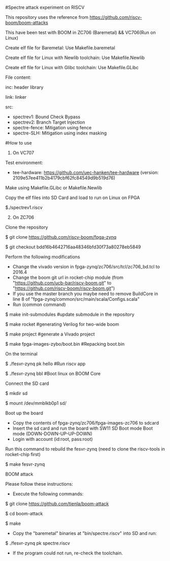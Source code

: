 #Spectre attack experiment on RISCV

This repository uses the reference from https://github.com/riscv-boom/boom-attacks

This have been test with BOOM in ZC706 (Baremetal) && VC706(Run on Linux)

Create elf file for Baremetal: Use Makefile.baremetal

Create elf file for Linux with Newlib toolchain: Use Makefile.Newlib

Create elf file for Linux with Glibc toolchain: Use Makefile.GLibc

File content:

inc: header library

link: linker

src:

- spectrev1: Bound Check Bypass
- spectrev2: Branch Target Injection
- spectre-fence: Mitigation using fence
- spectre-SLH: Mitigation using index masking

#How to use

1. On VC707

Test environment: 

- tee-hardware: https://github.com/uec-hanken/tee-hardware (version: 2109e57ee411b2b4179cbf62fc84549d9b519d76)

Make using Makefile.GLibc or Makefile.Newlib

Copy the elf files into SD Card and load to run on Linux on FPGA

$./spectrev1.riscv

2. On ZC706

Clone the repository

$ git clone https://github.com/riscv-boom/fpga-zynq

$ git checkout bdd16b4642716aa48346bfd30f73a80278eb5849

Perform the following modifications

- Change the vivado version in fpga-zynq/zc706/src/tcl/zc706\_bd.tcl to 2016.4
- Change the boom git url in rocket-chip module (from "https://github.com/ucb-bar/riscv-boom.git" to "https://github.com/riscv-boom/riscv-boom.git")
- If you use the master branch you maybe need to remove BuildCore in line 8 of "fpga-zynq/common/src/main/scala/Configs.scala"
- Run (common command)

$ make init-submodules #update submodule in the repository

$ make rocket #generating Verilog for two-wide boom

$ make project #generate a Vivado project

$ make fpga-images-zybo/boot.bin #Repacking boot.bin


On the terminal

$ ./fesvr-zynq pk hello #Run riscv app

$ ./fesvr-zynq bbl #Boot linux on BOOM Core


Connect the SD card

$ mkdir sd

$ mount /dev/mmblkb0p1 sd/


Boot up the board

- Copy the contents of fpga-zynq/zc706/fpga-images-zc706 to sdcard 
- Insert the sd card and run the board with SW11 SD Boot mode Boot mode (DOWN-DOWN-UP-UP-DOWN)
- Login with account (id:root, pass:root)

Run this command to rebuild the fesvr-zynq (need to clone the riscv-tools in rocket-chip first)

$ make fesvr-zynq

BOOM attack

Please follow these instructions:

- Execute the following commands:

$ git clone https://github.com/tienla/boom-attack

$ cd boom-attack

$ make

- Copy the "baremetal" binaries at "bin/spectre.riscv" into SD and run:

$ ./fesvr-zynq pk spectre.riscv

- If the program could not run, re-check the toolchain.



